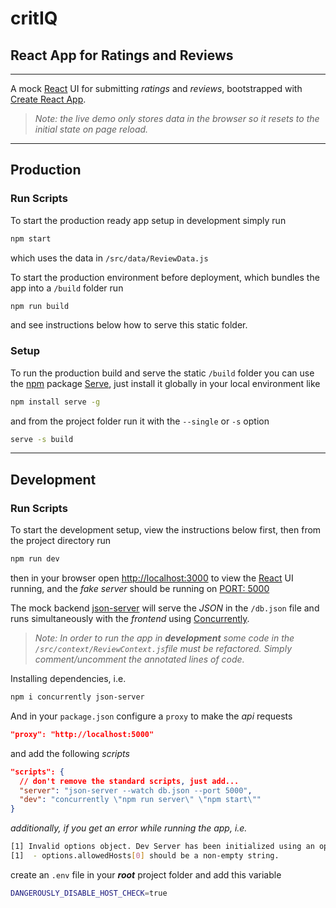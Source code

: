 # critIQ

## React App for Ratings and Reviews

---

A mock [React](https://reactjs.org/docs/getting-started.html#try-react) UI for submitting _ratings_ and _reviews_, bootstrapped with [Create React App](https://github.com/facebook/create-react-app).

> _Note: the live demo only stores data in the browser so it resets to the initial state on page reload._

---

## Production

### Run Scripts

To start the production ready app setup in development simply run

```sh
npm start
```

which uses the data in `/src/data/ReviewData.js`

To start the production environment before deployment, which bundles the app into a `/build` folder run

```sh
npm run build
```

and see instructions below how to serve this static folder.

### Setup

To run the production build and serve the static `/build` folder you can use the [npm](https://npmjs.com) package [Serve](https://www.npmjs.com/package/serve), just install it globally in your local environment like

```sh
npm install serve -g
```

and from the project folder run it with the `--single` or `-s` option

```sh
serve -s build
```

---

## Development

### Run Scripts

To start the development setup, view the instructions below first, then from the project directory run

```bash
npm run dev
```

then in your browser open [http://localhost:3000](http://localhost:3000) to view the [React](https://reactjs.org/docs/getting-started.html#try-react) UI running, and the _fake server_ should be running on [PORT: 5000](http://localhost:5000)

The mock backend [json-server](https://www.npmjs.com/package/json-server) will serve the _JSON_ in the `/db.json` file and runs simultaneously with the _frontend_ using [Concurrently](https://www.npmjs.com/package/concurrently).

> _Note: In order to run the app in **development** some code in the `/src/context/ReviewContext.js`file must be refactored. Simply comment/uncomment the annotated lines of code._

Installing dependencies, i.e.

```bash
npm i concurrently json-server
```

And in your `package.json` configure a `proxy` to make the _api_ requests

```json
"proxy": "http://localhost:5000"
```

and add the following _scripts_

```json
"scripts": {
  // don't remove the standard scripts, just add...
  "server": "json-server --watch db.json --port 5000",
  "dev": "concurrently \"npm run server\" \"npm start\""
}
```

_additionally, if you get an error while running the app, i.e._

```sh
[1] Invalid options object. Dev Server has been initialized using an options object that does not match the API schema.
[1]  - options.allowedHosts[0] should be a non-empty string.
```

create an `.env` file in your **_root_** project folder and add this variable

```sh
DANGEROUSLY_DISABLE_HOST_CHECK=true
```
